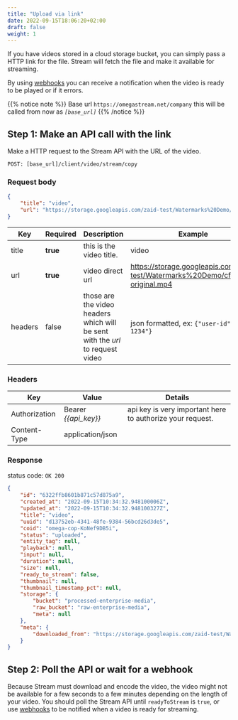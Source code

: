 ```yaml
---
title: "Upload via link"
date: 2022-09-15T18:06:20+02:00
draft: false
weight: 1
---
```


If you have videos stored in a cloud storage bucket, you can simply pass a HTTP link for the file. Stream will fetch the file and make it available for streaming.

By using [webhooks](/video/webhooks/) you can receive a notification when the video is ready to be played or if it errors.

{{% notice note %}}
Base url `https://omegastream.net/company` this will be called from now as *`[base_url]`*
{{% /notice %}}

## Step 1: Make an API call with the link

Make a HTTP request to the Stream API with the URL of the video.

```url
POST: [base_url]/client/video/stream/copy
```

### Request body
```json
{
    "title": "video",
    "url": "https://storage.googleapis.com/zaid-test/Watermarks%20Demo/cf-ad-original.mp4"
}
```
| Key     | Required | Description                                                                    | Example                                                                       |
|---------|----------|--------------------------------------------------------------------------------|-------------------------------------------------------------------------------|
| title   | **true**    | this is the video title.                                                       | video                                                                         |
| url     | **true** | video direct url                                                               | https://storage.googleapis.com/zaid-test/Watermarks%20Demo/cf-ad-original.mp4 |
| headers | false    | those are the video headers which will be sent with the *url* to request video | json formatted, ex: `{"user-id":"id-1234"}`|

### Headers
| Key           | Value              | Details                                                 |
|---------------|--------------------|---------------------------------------------------------|
| Authorization | Bearer *{{api_key}}* | api key is very important here to authorize your request. |
| Content-Type  | application/json   |                                                         |


### Response
status code: `OK 200`

```json
{
    "id": "6322ffb8601b871c57d875a9",
    "created_at": "2022-09-15T10:34:32.948100006Z",
    "updated_at": "2022-09-15T10:34:32.948100327Z",
    "title": "video",
    "uuid": "d13752eb-4341-48fe-9384-56bcd26d3de5",
    "coid": "omega-cop-KoNef9DB5i",
    "status": "uploaded",
    "entity_tag": null,
    "playback": null,
    "input": null,
    "duration": null,
    "size": null,
    "ready_to_stream": false,
    "thumbnail": null,
    "thumbnail_timestamp_pct": null,
    "storage": {
        "bucket": "processed-enterprise-media",
        "raw_bucket": "raw-enterprise-media",
        "meta": null
    },
    "meta": {
        "downloaded_from": "https://storage.googleapis.com/zaid-test/Watermarks%20Demo/cf-ad-original.mp4"
    }
}
```

## Step 2: Poll the API or wait for a webhook

Because Stream must download and encode the video, the video might not be available for a few seconds to a few minutes depending on the length of your video. You should poll the Stream API until `readyToStream` is `true`, or use [webhooks](/video/webhooks/) to be notified when a video is ready for streaming.
